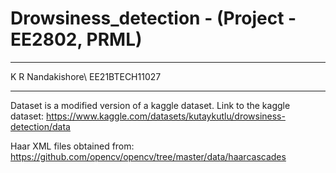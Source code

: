 # Drowsiness_detection - (Project - EE2802, PRML)

***************************************
K R Nandakishore\\
EE21BTECH11027
***************************************

Dataset is a modified version of a kaggle dataset. Link to the kaggle dataset:
https://www.kaggle.com/datasets/kutaykutlu/drowsiness-detection/data

Haar XML files obtained from: https://github.com/opencv/opencv/tree/master/data/haarcascades

